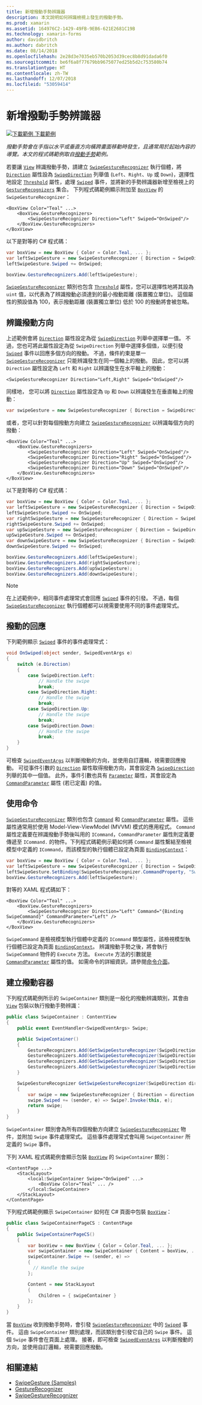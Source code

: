 ```yaml
---
title: 新增撥動手勢辨識器
description: 本文說明如何辨識檢視上發生的撥動手勢。
ms.prod: xamarin
ms.assetid: 164976C2-1429-49FB-9EB6-621E2681C19B
ms.technology: xamarin-forms
author: davidbritch
ms.author: dabritch
ms.date: 08/14/2018
ms.openlocfilehash: 2e28d3e7035eb570b2053d39cec8b8d91dada6f0
ms.sourcegitcommit: be6f6a8f77679bb9675077ed25b5d2c753580b74
ms.translationtype: HT
ms.contentlocale: zh-TW
ms.lasthandoff: 12/07/2018
ms.locfileid: "53059414"
---
```

# <a name="adding-a-swipe-gesture-recognizer"></a>新增撥動手勢辨識器

[![下載範例](~/media/shared/download.png) 下載範例](https://developer.xamarin.com/samples/xamarin-forms/WorkingWithGestures/SwipeGesture/)

_撥動手勢會在手指以水平或垂直方向橫跨畫面移動時發生，且通常用於起始內容的導覽。本文的程式碼範例取自[撥動手勢](https://developer.xamarin.com/samples/xamarin-forms/WorkingWithGestures/SwipeGesture/)範例。_

若要讓 [`View`](xref:Xamarin.Forms.View) 辨識撥動手勢，請建立 [`SwipeGestureRecognizer`](xref:Xamarin.Forms.SwipeGestureRecognizer) 執行個體，將 [`Direction`](xref:Xamarin.Forms.SwipeGestureRecognizer.Direction) 屬性設為 [`SwipeDirection`](xref:Xamarin.Forms.SwipeDirection) 列舉值 (`Left`、`Right`、`Up` 或 `Down`)，選擇性地設定 [`Threshold`](xref:Xamarin.Forms.SwipeGestureRecognizer.Threshold) 屬性，處理 [`Swiped`](xref:Xamarin.Forms.SwipeGestureRecognizer.Swiped) 事件，並將新的手勢辨識器新增至檢視上的 [`GestureRecognizers`](xref:Xamarin.Forms.View.GestureRecognizers) 集合。 下列程式碼範例顯示附加至 [`BoxView`](xref:Xamarin.Forms.BoxView) 的 `SwipeGestureRecognizer`：

```xaml
<BoxView Color="Teal" ...>
    <BoxView.GestureRecognizers>
        <SwipeGestureRecognizer Direction="Left" Swiped="OnSwiped"/>
    </BoxView.GestureRecognizers>
</BoxView>
```

以下是對等的 C# 程式碼：

```csharp
var boxView = new BoxView { Color = Color.Teal, ... };
var leftSwipeGesture = new SwipeGestureRecognizer { Direction = SwipeDirection.Left };
leftSwipeGesture.Swiped += OnSwiped;

boxView.GestureRecognizers.Add(leftSwipeGesture);
```

[`SwipeGestureRecognizer`](xref:Xamarin.Forms.SwipeGestureRecognizer) 類別也包含 [`Threshold`](xref:Xamarin.Forms.SwipeGestureRecognizer.Threshold) 屬性，您可以選擇性地將其設為 `uint` 值，以代表為了辨識撥動必須達到的最小撥動距離 (裝置獨立單位)。 這個屬性的預設值為 100，表示撥動距離 (裝置獨立單位) 低於 100 的撥動將會被忽略。

## <a name="recognizing-the-swipe-direction"></a>辨識撥動方向

上述範例會將 [`Direction`](xref:Xamarin.Forms.SwipedEventArgs.Direction) 屬性設定為從 [`SwipeDirection`](xref:Xamarin.Forms.SwipeDirection) 列舉中選擇單一值。 不過，您也可將此屬性設定為從 `SwipeDirection` 列舉中選擇多個值，以便引發 [ `Swiped`](xref:Xamarin.Forms.SwipeGestureRecognizer.Swiped) 事件以回應多個方向的撥動。 不過，條件約束是單一 [`SwipeGestureRecognizer`](xref:Xamarin.Forms.SwipeGestureRecognizer) 只能辨識發生在同一個軸上的撥動。 因此，您可以將 `Direction` 屬性設定為 `Left` 和 `Right` 以辨識發生在水平軸上的撥動：

```xaml
<SwipeGestureRecognizer Direction="Left,Right" Swiped="OnSwiped"/>
```

同樣地， 您可以將 [`Direction`](xref:Xamarin.Forms.SwipedEventArgs.Direction) 屬性設定為 `Up` 和 `Down` 以辨識發生在垂直軸上的撥動：

```csharp
var swipeGesture = new SwipeGestureRecognizer { Direction = SwipeDirection.Up | SwipeDirection.Down };
```

或者，您可以針對每個撥動方向建立 [`SwipeGestureRecognizer`](xref:Xamarin.Forms.SwipeGestureRecognizer) 以辨識每個方向的撥動：

```xaml
<BoxView Color="Teal" ...>
    <BoxView.GestureRecognizers>
        <SwipeGestureRecognizer Direction="Left" Swiped="OnSwiped"/>
        <SwipeGestureRecognizer Direction="Right" Swiped="OnSwiped"/>
        <SwipeGestureRecognizer Direction="Up" Swiped="OnSwiped"/>
        <SwipeGestureRecognizer Direction="Down" Swiped="OnSwiped"/>
    </BoxView.GestureRecognizers>
</BoxView>
```

以下是對等的 C# 程式碼：

```csharp
var boxView = new BoxView { Color = Color.Teal, ... };
var leftSwipeGesture = new SwipeGestureRecognizer { Direction = SwipeDirection.Left };
leftSwipeGesture.Swiped += OnSwiped;
var rightSwipeGesture = new SwipeGestureRecognizer { Direction = SwipeDirection.Right };
rightSwipeGesture.Swiped += OnSwiped;
var upSwipeGesture = new SwipeGestureRecognizer { Direction = SwipeDirection.Up };
upSwipeGesture.Swiped += OnSwiped;
var downSwipeGesture = new SwipeGestureRecognizer { Direction = SwipeDirection.Down };
downSwipeGesture.Swiped += OnSwiped;

boxView.GestureRecognizers.Add(leftSwipeGesture);
boxView.GestureRecognizers.Add(rightSwipeGesture);
boxView.GestureRecognizers.Add(upSwipeGesture);
boxView.GestureRecognizers.Add(downSwipeGesture);
```

> [!NOTE]
> 在上述範例中，相同事件處理常式會回應 [`Swiped`](xref:Xamarin.Forms.SwipeGestureRecognizer.Swiped) 事件的引發。 不過，每個 [`SwipeGestureRecognizer`](xref:Xamarin.Forms.SwipeGestureRecognizer) 執行個體都可以視需要使用不同的事件處理常式。

## <a name="responding-to-the-swipe"></a>撥動的回應

下列範例顯示 [`Swiped`](xref:Xamarin.Forms.SwipeGestureRecognizer.Swiped) 事件的事件處理常式：

```csharp
void OnSwiped(object sender, SwipedEventArgs e)
{
    switch (e.Direction)
    {
        case SwipeDirection.Left:
            // Handle the swipe
            break;
        case SwipeDirection.Right:
            // Handle the swipe
            break;
        case SwipeDirection.Up:
            // Handle the swipe
            break;
        case SwipeDirection.Down:
            // Handle the swipe
            break;
    }
}
```

可檢查 [`SwipedEventArgs`](xref:Xamarin.Forms.SwipedEventArgs) 以判斷撥動的方向，並使用自訂邏輯，視需要回應撥動。 可從事件引數的 [`Direction`](xref:Xamarin.Forms.SwipedEventArgs.Direction) 屬性取得撥動方向，其會設定為 [`SwipeDirection`](xref:Xamarin.Forms.SwipeDirection) 列舉的其中一個值。 此外，事件引數也具有 [`Parameter`](xref:Xamarin.Forms.SwipedEventArgs.Parameter) 屬性，其會設定為 [`CommandParameter`](xref:Xamarin.Forms.SwipeGestureRecognizer.CommandParameter) 屬性 (若已定義) 的值。

## <a name="using-commands"></a>使用命令

[`SwipeGestureRecognizer`](xref:Xamarin.Forms.SwipeGestureRecognizer) 類別也包含 [`Command`](xref:Xamarin.Forms.SwipeGestureRecognizer.Command) 和 [`CommandParameter`](xref:Xamarin.Forms.SwipeGestureRecognizer.CommandParameter) 屬性。 這些屬性通常用於使用 Model-View-ViewModel (MVVM) 模式的應用程式。 `Command` 屬性定義要在辨識撥動手勢後叫用的 `ICommand`，`CommandParameter` 屬性則定義要傳遞至 `ICommand.` 的物件。下列程式碼範例示範如何將 `Command` 屬性繫結至檢視模型中定義的 `ICommand`，而該模型的執行個體已設定為頁面 [`BindingContext`](xref:Xamarin.Forms.BindableObject.BindingContext)：

```csharp
var boxView = new BoxView { Color = Color.Teal, ... };
var leftSwipeGesture = new SwipeGestureRecognizer { Direction = SwipeDirection.Left, CommandParameter = "Left" };
leftSwipeGesture.SetBinding(SwipeGestureRecognizer.CommandProperty, "SwipeCommand");
boxView.GestureRecognizers.Add(leftSwipeGesture);
```

對等的 XAML 程式碼如下：

```xaml
<BoxView Color="Teal" ...>
    <BoxView.GestureRecognizers>
        <SwipeGestureRecognizer Direction="Left" Command="{Binding SwipeCommand}" CommandParameter="Left" />
    </BoxView.GestureRecognizers>
</BoxView>
```

`SwipeCommand` 是檢視模型執行個體中定義的 `ICommand` 類型屬性，該檢視模型執行個體已設定為頁面 [`BindingContext`](xref:Xamarin.Forms.BindableObject.BindingContext)。 辨識撥動手勢之後，將會執行 `SwipeCommand` 物件的 `Execute` 方法。 `Execute` 方法的引數就是 [`CommandParameter`](xref:Xamarin.Forms.SwipeGestureRecognizer.CommandParameter) 屬性的值。 如需命令的詳細資訊，請參閱[命令介面](~/xamarin-forms/app-fundamentals/data-binding/commanding.md)。

## <a name="creating-a-swipe-container"></a>建立撥動容器

下列程式碼範例所示的 `SwipeContainer` 類別是一般化的撥動辨識類別，其會由 [`View`](xref:Xamarin.Forms.View) 包裝以執行撥動手勢辨識：

```csharp
public class SwipeContainer : ContentView
{
    public event EventHandler<SwipedEventArgs> Swipe;

    public SwipeContainer()
    {
        GestureRecognizers.Add(GetSwipeGestureRecognizer(SwipeDirection.Left));
        GestureRecognizers.Add(GetSwipeGestureRecognizer(SwipeDirection.Right));
        GestureRecognizers.Add(GetSwipeGestureRecognizer(SwipeDirection.Up));
        GestureRecognizers.Add(GetSwipeGestureRecognizer(SwipeDirection.Down));
    }

    SwipeGestureRecognizer GetSwipeGestureRecognizer(SwipeDirection direction)
    {
        var swipe = new SwipeGestureRecognizer { Direction = direction };
        swipe.Swiped += (sender, e) => Swipe?.Invoke(this, e);
        return swipe;
    }
}
```

`SwipeContainer` 類別會為所有四個撥動方向建立 [`SwipeGestureRecognizer`](xref:Xamarin.Forms.SwipeGestureRecognizer) 物件，並附加 `Swipe` 事件處理常式。 這些事件處理常式會叫用 `SwipeContainer` 所定義的 `Swipe` 事件。

下列 XAML 程式碼範例會顯示包裝 [`BoxView`](xref:Xamarin.Forms.BoxView) 的 `SwipeContainer` 類別：

```xaml
<ContentPage ...>
    <StackLayout>
        <local:SwipeContainer Swipe="OnSwiped" ...>
            <BoxView Color="Teal" ... />
        </local:SwipeContainer>
    </StackLayout>
</ContentPage>
```

下列程式碼範例顯示 `SwipeContainer` 如何在 C# 頁面中包裝 [`BoxView`](xref:Xamarin.Forms.BoxView)：

```csharp
public class SwipeContainerPageCS : ContentPage
{
    public SwipeContainerPageCS()
    {
        var boxView = new BoxView { Color = Color.Teal, ... };
        var swipeContainer = new SwipeContainer { Content = boxView, ... };
        swipeContainer.Swipe += (sender, e) =>
        {
          // Handle the swipe
        };

        Content = new StackLayout
        {
            Children = { swipeContainer }
        };
    }
}
```

當 [`BoxView`](xref:Xamarin.Forms.BoxView) 收到撥動手勢時，會引發 [`SwipeGestureRecognizer`](xref:Xamarin.Forms.SwipeGestureRecognizer) 中的 [`Swiped`](xref:Xamarin.Forms.SwipeGestureRecognizer.Swiped) 事件。 這由 `SwipeContainer` 類別處理，而該類別會引發它自己的 `Swipe` 事件。 這個 `Swipe` 事件會在頁面上處理。 接著，即可檢查 [`SwipedEventArgs`](xref:Xamarin.Forms.SwipedEventArgs) 以判斷撥動的方向，並使用自訂邏輯，視需要回應撥動。

## <a name="related-links"></a>相關連結

- [SwipeGesture (Samples)](https://developer.xamarin.com/samples/xamarin-forms/WorkingWithGestures/SwipeGesture/)
- [GestureRecognizer](xref:Xamarin.Forms.GestureRecognizer)
- [SwipeGestureRecognizer](xref:Xamarin.Forms.SwipeGestureRecognizer)
